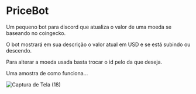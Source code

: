 # PriceBot
Um pequeno bot para discord que atualiza o valor de uma moeda se baseando no coingecko.

O bot mostrará em sua descrição o valor atual em USD e se está subindo ou descendo.

Para alterar a moeda usada basta trocar o id pelo da que deseja.

Uma amostra de como funciona...

![Captura de Tela (18)](https://user-images.githubusercontent.com/56653059/133949324-a1a8b0e3-beee-45f6-8089-e644fe89e6bb.png)
